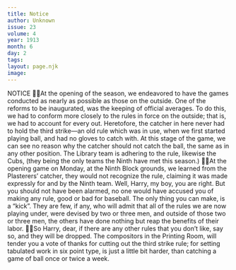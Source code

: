 ```yaml
---
title: Notice
author: Unknown
issue: 23
volume: 4
year: 1913
month: 6
day: 2
tags:
layout: page.njk
image:
---
```

NOTICE At the opening of the season, we endeavored to have the games conducted as nearly as possible as those on the outside. One of the reforms to be inaugurated, was the keeping of official averages. To do this, we had to conform more closely to the rules in force on the outside; that is, we had to account for every out. Heretofore, the catcher in here never had to hold the third strike—an old rule which was in use, when we first started playing ball, and had no gloves to catch with. At this stage of the game, we can see no reason why the catcher should not catch the ball, the same as in any other position. The Library team is adhering to the rule, likewise the Cubs, (they being the only teams the Ninth have met this season.) At the opening game on Monday, at the Ninth Block grounds, we learned from the Plasterers’ catcher, they would not recognize the rule, claiming it was made expressly for and by the Ninth team. Well, Harry, my boy, you are right. But you should not have been alarmed, no one would have accused you of making any rule, good or bad for baseball. The only thing you can make, is a “kick”. They are few, if any, who will admit that all of the rules we are now playing under, were devised by two or three men, and outside of those two or three men, the others have done nothing but reap the benefits of their labor. So Harry, dear, if there are any other rules that you don’t like, say so, and they will be dropped. The compositors in the Printing Room, will tender you a vote of thanks for cutting out the third strike rule; for setting tabulated work in six point type, is just a little bit harder, than catching a game of ball once or twice a week.
